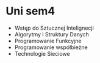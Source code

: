 # Uni sem4
- Wstęp do Sztucznej Intelignecji
- Algorytmy i Struktury Danych
- Programowanie Funkcyjne
- Programowanie współbieżne
- Technologie Sieciowe